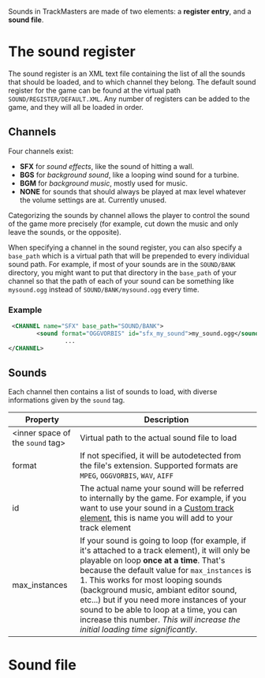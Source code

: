 <!-- TITLE:Add or change sounds -->

Sounds in TrackMasters are made of two elements: a **register entry**, and a **sound file**.
# The sound register
The sound register is an XML text file containing the list of all the sounds that should be loaded, and to which channel they belong.
The default sound register for the game can be found at the virtual path `SOUND/REGISTER/DEFAULT.XML`. Any number of registers can be added to the game, and they will all be loaded in order.

## Channels
Four channels exist:
* **SFX** for *sound effects*, like the sound of hitting a wall.
* **BGS** for *background sound*, like a looping wind sound for a turbine.
* **BGM** for *background music*, mostly used for music.
* **NONE** for sounds that should always be played at max level whatever the volume settings are at. Currently unused.

Categorizing the sounds by channel allows the player to control the sound of the game more precisely (for example, cut down the music and only leave the sounds, or the opposite).

When specifying a channel in the sound register, you can also specify a `base_path` which is a virtual path that will be prepended to every individual sound path. 
For example, if most of your sounds are in the `SOUND/BANK` directory, you might want to put that directory in the `base_path` of your channel so that the path of each of your sound can be something like `mysound.ogg` instead of `SOUND/BANK/mysound.ogg` every time.

### Example
```xml
 <CHANNEL name="SFX" base_path="SOUND/BANK">
        <sound format="OGGVORBIS" id="sfx_my_sound">my_sound.ogg</sound>
				...
</CHANNEL>
```

## Sounds

Each channel then contains a list of sounds to load, with diverse informations given by the `sound` tag.

| Property | Description |
| -------- | -------- | 
| &lt;inner space of the `sound` tag&gt;     | Virtual path to the actual sound file to load   |
| format |  If not specified, it will be autodetected from the file's extension. Supported formats are `MPEG`, `OGGVORBIS`, `WAV`, `AIFF` |
| id | The actual name your sound will be referred to internally by the game. For example, if you want to use your sound in a [Custom track element](/home/create-trackparts.md), this is name you will add to your track element |
| max_instances | If your sound is going to loop (for example, if it's attached to a track element), it will only be playable on loop **once at a time**. That's because the default value for `max_instances` is 1. This works for most looping sounds (background music, ambiant editor sound, etc...) but if you need more instances of your sound to be able to loop at a time, you can increase this number. *This will increase the initial loading time significantly*. |



# Sound file